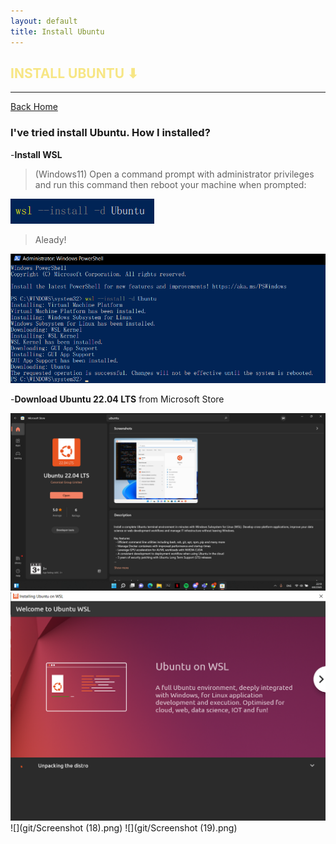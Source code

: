 ```yaml
---
layout: default
title: Install Ubuntu
---
```


<h2 style="color:#F7E684"> <b> INSTALL UBUNTU ⬇ </b> </h2>

---

[Back Home]

[Back Home]: https://spcyr.github.io/


### I've tried install Ubuntu. How I installed?


-__Install WSL__
  >(Windows11) Open a command prompt with administrator privileges and run this command then reboot your machine when prompted:

![](git/install_WSL.png)

  >Aleady!
 
![](git/alr.png)


-__Download Ubuntu 22.04 LTS__ from Microsoft Store

![](git/ubuntu.png)  
![](git/welcome.png)
![](git/Screenshot (18).png)
![](git/Screenshot (19).png)
